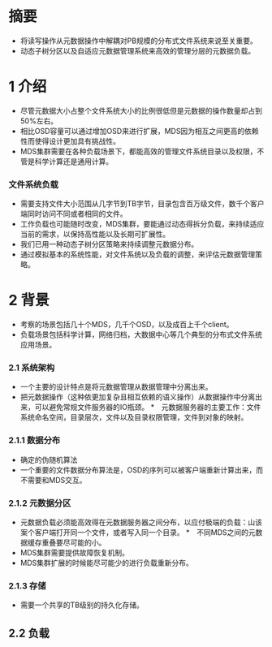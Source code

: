 # 摘要

* 将读写操作从元数据操作中解耦对PB规模的分布式文件系统来说至关重要。
* 动态子树分区以及自适应元数据管理系统来高效的管理分层的元数据负载。

# 1 介绍

* 尽管元数据大小占整个文件系统大小的比例很低但是元数据的操作数量却占到50%左右。
* 相比OSD容量可以通过增加OSD来进行扩展，MDS因为相互之间更高的依赖性而使得设计更加具有挑战性。
* MDS集群需要在各种负载场景下，都能高效的管理文件系统目录以及权限，不管是科学计算还是通用计算。

### 文件系统负载

* 需要支持文件大小范围从几字节到TB字节，目录包含百万级文件，数千个客户端同时访问不同或者相同的文件。
* 工作负载也可能随时改变，MDS集群，要能通过动态得拆分负载，来持续适应当前的需求，以保持高性能以及长期可扩展性。
* 我们已用一种动态子树分区策略来持续调整元数据分布。
* 通过模拟基本的系统性能，对文件系统以及负载的调整，来评估元数据管理策略。

# 2 背景

* 考察的场景包括几十个MDS，几千个OSD，以及成百上千个client。
* 负载场景包括科学计算，网络归档，大数据中心等几个典型的分布式文件系统应用场景。

### 2.1 系统架构

* 一个主要的设计特点是将元数据管理从数据管理中分离出来。
* 把元数据操作（这种依更加复杂且相互依赖的语义操作）从数据操作中分离出来，可以避免常规文件服务器的IO瓶颈。
*　元数据服务器的主要工作：文件系统命名空间，目录层次，文件以及目录权限管理，文件到对象的映射。

### 2.1.1 数据分布

* 确定的伪随机算法
* 一个重要的文件数据分布算法是，OSD的序列可以被客户端重新计算出来，而不需要和MDS交互。

### 2.1.2  元数据分区

* 元数据负载必须能高效得在元数据服务器之间分布，以应付极端的负载：山该案个客户端打开同一个文件，或者写入同一个目录。
*　不同MDS之间的元数据缓存重叠要尽可能的小。
* MDS集群需要提供故障恢复机制。
* MDS集群扩展的时候能尽可能少的进行负载重新分布。

### 2.1.3 存储

* 需要一个共享的TB级别的持久化存储。

## 2.2 负载

